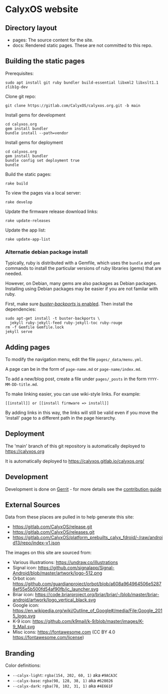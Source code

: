 # CalyxOS website

## Directory layout

* pages: The source content for the site.
* docs: Rendered static pages. These are not committed to this repo.

## Building the static pages

Prerequisites:

    sudo apt install git ruby bundler build-essential libxml2 libxslt1.1 zlib1g-dev

Clone git repo:

    git clone https://gitlab.com/CalyxOS/calyxos.org.git -b main

Install gems for development

    cd calyxos.org
    gem install bundler
    bundle install --path=vendor

Install gems for deployment

    cd calyxos.org
    gem install bundler
    bundle config set deployment true
    bundle

Build the static pages:

    rake build

To view the pages via a local server:

    rake develop

Update the firmware release download links:

    rake update-releases

Update the app list:

    rake update-app-list

### Alternatie debian package install

Typically, ruby is distributed with a Gemfile, which uses the
`bundle` and `gem` commands to install the particular versions of
ruby libraries (gems) that are needed.

However, on Debian, many gems are also packages as Debian packages.
Installing using Debian packages may be easier if you are not familar
with ruby.

First, make sure [_buster-backports_ is
enabled](https://backports.debian.org/Instructions/). Then install
the dependencies:

    sudo apt-get install -t buster-backports \
      jekyll ruby-jekyll-feed ruby-jekyll-toc ruby-rouge
    rm -f Gemfile Gemfile.lock
    jekyll serve


## Adding pages

To modify the navigation menu, edit the file `pages/_data/menu.yml`.

A page can be in the form of `page-name.md` or `page-name/index.md`.

To add a new/blog post, create a file under `pages/_posts` in the form `YYYY-MM-DD-title.md`.

To make linking easier, you can use wiki-style links. For example:

    [[install]] or [[install firmware => install]]

By adding links in this way, the links will still be valid even if you move the 'install' page to a different path in the page hierarchy.

## Deployment

The 'main' branch of this git repository is automatically deployed to <https://calyxos.org>

It is automatically deployed to <https://calyxos.gitlab.io/calyxos.org/>

## Development

Development is done on [Gerrit](https://review.calyxos.org/q/project:CalyxOS%252Fcalyxos.org) - for more details see the [contribution guide](https://calyxos.org/development/gerrit/)

## External Sources

Data from these places are pulled in to help generate this site:

* https://gitlab.com/CalyxOS/release.git
* https://gitlab.com/CalyxOS/releases.git
* https://gitlab.com/CalyxOS/platform_prebuilts_calyx_fdroid/-/raw/android13/repo/index-v1.json

The images on this site are sourced from:

* Various illustrations: https://undraw.co/illustrations
* Signal icon: https://github.com/signalapp/Signal-Android/blob/master/artwork/logo-512.png
* Orbot icon: https://github.com/guardianproject/orbot/blob/a608a964964506e52878ef55e5b500fd54af90fb/ic_launcher.svg
* Briar icon: https://code.briarproject.org/briar/briar/-/blob/master/briar-android/artwork/logo_vertical_black.svg
* Google icon: https://en.wikipedia.org/wiki/Outline_of_Google#/media/File:Google_2015_logo.svg
* K-9 icon: https://github.com/k9mail/k-9/blob/master/images/K-9_Mail.svg
* Misc icons: https://fontawesome.com (CC BY 4.0 https://fontawesome.com/license)

## Branding

Color definitions:

* `--calyx-light`: `rgba(154, 202, 60, 1)` aka `#9ACA3C`
* `--calyx-base`: `rgba(98, 128, 38, 1)` aka `#628026`
* `--calyx-dark`: `rgba(78, 102, 31, 1)` aka `#4E661F`
